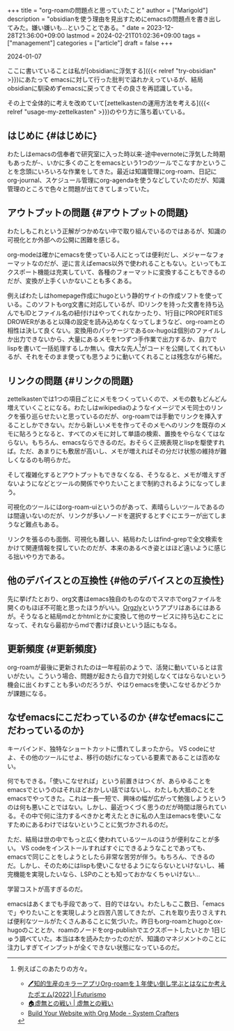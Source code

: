 +++
title = "org-roamの問題点と思っていたこと"
author = ["Marigold"]
description = "obsidianを使う理由を見出すためにemacsの問題点を書き出してみた。嫌い嫌いも...ということである。"
date = 2023-12-28T21:36:00+09:00
lastmod = 2024-02-21T01:02:36+09:00
tags = ["management"]
categories = ["article"]
draft = false
+++

2024-01-07

ここに書いていることは私が[obsidianに浮気する]({{< relref "try-obsidian" >}})にあたって
emacsに対して行った批判で溢れかえっているが、結局obsidianに馴染めずemacsに戻ってきてその良さを再認識している。

その上で全体的に考えを改めていて[zettelkastenの運用方法を考える]({{< relref "usage-my-zettelkasten" >}})のやり方に落ち着いている。


## はじめに {#はじめに}

わたしはemacsの信奉者で研究室に入った時以来-途中evernoteに浮気した時期もあったが-、いかに多くのことをemacsという1つのツールでこなすかということを念頭にいろいろな作業をしてきた。最近は知識管理にorg-roam、日記にorg-journal、スケジュール管理にorg-agendaを使うなどしていたのだが、知識管理のところで色々と問題が出てきてしまっていた。


## アウトプットの問題 {#アウトプットの問題}

わたしもこれという正解がつかめない中で取り組んでいるのではあるが、知識の可視化とか外部への公開に困難を感じる。

org-modeは確かにemacsを使っている人にとっては便利だし、メジャーなフォーマットなのだが、逆に言えばemacs以外で使われることもない。といってもエクスポート機能は充実していて、各種のフォーマットに変換することもできるのだが、変換が上手くいかないことも多くある。

例えばわたしはhomepage作成にhugoという静的サイトの作成ソフトを使っている。このソフトもorg文書に対応しているが、IDリンクを持った文書を持ち込んでもIDとファイル名の紐付けはやってくれなかったり、1行目にPROPERTIES DROWERがあると以降の設定を読み込めなくなってしまうなど、org-roamとの相性は決して良くない。変換用のパッケージであるox-hugoは個別のファイルしか出力できないから、大量にあるメモを1つずつ手作業で出力するか、自力でlispを書いて一括処理するしか無い。偉大な先人[^fn:1]がコードを公開してくれてもいるが、それをそのまま使っても思うように動いてくれることは残念ながら稀だ。


## リンクの問題 {#リンクの問題}

zettelkastenでは1つの項目ごとにメモをつくっていくので、メモの数もどんどん増えていくことになる。わたしはwikipediaのようなイメージでメモ同士のリンクを張り巡らせたいと思っているのだが、org-roamでは手動でリンクを挿入することしかできない。だから新しいメモを作ってそのメモへのリンクを既存のメモに貼ろうとなると、すべてのメモに対して単語の検索、置換をやらなくてはならない。もちろん、emacsならできるのだ。おそらく正規表現とlispを駆使すれば。ただ、あまりにも敷居が高いし、メモが増えればその分だけ状態の維持が難しくなるのも明らかだ。

そして複雑化するとアウトプットもできなくなる、そうなると、メモが増えすぎないようになどとツールの関係でやりたいことまで制約されるようになってしまう。

可視化のツールにはorg-roam-uiというのがあって、素晴らしいツールであるのは間違いないのだが、リンクが多いノードを選択するとすぐにエラーが出てしまうなど難点もある。

リンクを張るのも面倒、可視化も難しい、結局わたしはfind-grepで全文検索をかけて関連情報を探していたのだが、本来のあるべき姿とはほど遠いように感じる拙いやり方である。


## 他のデバイスとの互換性 {#他のデバイスとの互換性}

先に挙げたとおり、org文書はemacs独自のものなのでスマホでorgファイルを開くのもほぼ不可能と思ったほうがいい。[Orgzly](https://play.google.com/store/apps/details?id=com.orgzly&hl=ja&gl=US)というアプリはあるにはあるが。そうなると結局mdとかhtmlとかに変換して他のサービスに持ち込むことになって、それなら最初からmdで書けば良いという話にもなる。


## 更新頻度 {#更新頻度}

org-roamが最後に更新されたのは一年程前のようで、活発に動いているとは言いがたい。こういう場合、問題が起きたら自力で対処しなくてはならないという機会に出くわすことも多いのだろうが、やはりemacsを使いこなせるかどうかが課題になる。


## なぜemacsにこだわっているのか {#なぜemacsにこだわっているのか}

キーバインド、独特なショートカットに慣れてしまったから。
VS codeにせよ、その他のツールにせよ、移行の妨げになっている要素であることは否めない。

何でもできる。「使いこなせれば」という前置きはつくが、あらゆることをemacsでというのはそれほどおかしい話ではないし、わたしも大抵のことをemacsでやってきた。これは一長一短で、興味の幅が広がって勉強しようというのは何も悪いことではない。しかし、最近つくづく思うのだが時間は限られている。その中で何に注力するべきかと考えたときに私の人生はemacsを使いこなすためにあるわけではないということに気づかされるのだ。

ただ、結局は世の中でもっと広く使われているツールのほうが便利なことが多い。
VS codeをインストールすればすぐにできるようなことであっても、
emacsで同じことをしようとしたら非常な苦労が伴う。もちろん、できるのだ。しかし、そのためにはlispも使いこなせるようにならないといけないし、補完機能を実現したいなら、LSPのことも知っておかなくちゃいけない...

学習コストが高すぎるのだ。

emacsはあくまでも手段であって、目的ではない。わたしもここ数日、「emacsで」やりたいことを実現しようと四苦八苦してきたが、これを取り去りさえすれば便利なツールがたくさんあることに気づいた。昨日もorg-roamとhugoとox-hugoのこととか、roamのノードをorg-publishでエクスポートしたいとか
1日じゅう調べていた。本当は本を読みたかったのだが、知識のマネジメントのことに注力しすぎてインプットが全くできない状態になっているのだ。

[^fn:1]: 例えばこのあたりの方々。

    -   [🖊知的生産のキラーアプリOrg-roamを１年使い倒し学ぶとはなにか考えたポエム(2022) | Futurismo](https://futurismo.biz/using-org-roam-one-year-2022/#da0388)
    -   [🏠虚無との戦い | 虚無との戦い](https://keido-dev.netlify.app/notes/)
    -   [Build Your Website with Org Mode - System Crafters](https://systemcrafters.net/publishing-websites-with-org-mode/building-the-site/)
